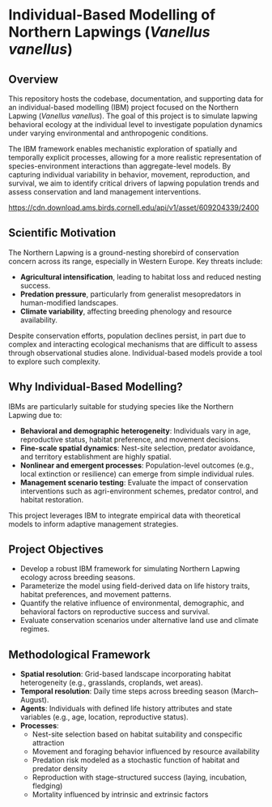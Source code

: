 # Individual-Based Modelling of Northern Lapwings (_Vanellus vanellus_)

## Overview

This repository hosts the codebase, documentation, and supporting data for an individual-based modelling (IBM) project focused on the Northern Lapwing (_Vanellus vanellus_). The goal of this project is to simulate lapwing behavioral ecology at the individual level to investigate population dynamics under varying environmental and anthropogenic conditions.

The IBM framework enables mechanistic exploration of spatially and temporally explicit processes, allowing for a more realistic representation of species-environment interactions than aggregate-level models. By capturing individual variability in behavior, movement, reproduction, and survival, we aim to identify critical drivers of lapwing population trends and assess conservation and land management interventions.

https://cdn.download.ams.birds.cornell.edu/api/v1/asset/609204339/2400

## Scientific Motivation

The Northern Lapwing is a ground-nesting shorebird of conservation concern across its range, especially in Western Europe. Key threats include:

- **Agricultural intensification**, leading to habitat loss and reduced nesting success.
- **Predation pressure**, particularly from generalist mesopredators in human-modified landscapes.
- **Climate variability**, affecting breeding phenology and resource availability.

Despite conservation efforts, population declines persist, in part due to complex and interacting ecological mechanisms that are difficult to assess through observational studies alone. Individual-based models provide a tool to explore such complexity.

## Why Individual-Based Modelling?

IBMs are particularly suitable for studying species like the Northern Lapwing due to:

- **Behavioral and demographic heterogeneity**: Individuals vary in age, reproductive status, habitat preference, and movement decisions.
- **Fine-scale spatial dynamics**: Nest-site selection, predator avoidance, and territory establishment are highly spatial.
- **Nonlinear and emergent processes**: Population-level outcomes (e.g., local extinction or resilience) can emerge from simple individual rules.
- **Management scenario testing**: Evaluate the impact of conservation interventions such as agri-environment schemes, predator control, and habitat restoration.

This project leverages IBM to integrate empirical data with theoretical models to inform adaptive management strategies.

## Project Objectives

- Develop a robust IBM framework for simulating Northern Lapwing ecology across breeding seasons.
- Parameterize the model using field-derived data on life history traits, habitat preferences, and movement patterns.
- Quantify the relative influence of environmental, demographic, and behavioral factors on reproductive success and survival.
- Evaluate conservation scenarios under alternative land use and climate regimes.

## Methodological Framework

- **Spatial resolution**: Grid-based landscape incorporating habitat heterogeneity (e.g., grasslands, croplands, wet areas).
- **Temporal resolution**: Daily time steps across breeding season (March–August).
- **Agents**: Individuals with defined life history attributes and state variables (e.g., age, location, reproductive status).
- **Processes**:
  - Nest-site selection based on habitat suitability and conspecific attraction
  - Movement and foraging behavior influenced by resource availability
  - Predation risk modeled as a stochastic function of habitat and predator density
  - Reproduction with stage-structured success (laying, incubation, fledging)
  - Mortality influenced by intrinsic and extrinsic factors
